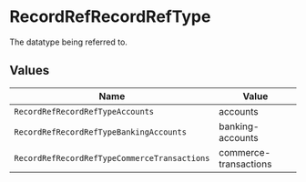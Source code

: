 # RecordRefRecordRefType

The datatype being referred to.


## Values

| Name                                         | Value                                        |
| -------------------------------------------- | -------------------------------------------- |
| `RecordRefRecordRefTypeAccounts`             | accounts                                     |
| `RecordRefRecordRefTypeBankingAccounts`      | banking-accounts                             |
| `RecordRefRecordRefTypeCommerceTransactions` | commerce-transactions                        |